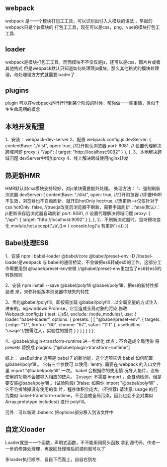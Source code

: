 ## webpack
webpack 是⼀一个模块打包⼯工具，可以识别出引⼊入模块的语法 ，早起的webpack只是个js模块的 打包⼯工具，现在可以是css，png，vue的模块打包⼯工具.

## loader
webpack是模块打包⼯工具，⽽而模块不不仅仅是js，还可以是css，图⽚片或者其他格式 但是webpack默认只知道如何处理理js模块，那么其他格式的模块处理理，和处理理⽅方式就需要loader了

## plugins
plugin 可以在webpack运⾏行行到某个阶段的时候，帮你做⼀一些事情，类似于⽣生命周期的概念

## 本地开发配置
1、安装： webpack-dev-server
2、配置 webpack.config.js
devServer: {
  contentBase: "./dist", 
  open: true, //打开默认浏览器
  port: 8081,
  // 设置代理解决跨域问题
  proxy: {
    "/api": {
      target: "http://localhost:9092"
    }
  },
},
3、本地解决跨域问题
devServer中增加proxy
4、线上解决跨域使用nginx转发

## 热更新HMR
HMR默认对css模块支持较好，对js某块需要额外处理。
处理方法：
1、强制刷新浏览器
devServer: {
  contentBase: "./dist",
  open: true, //打开浏览器
  //即便HMR不生效，浏览器也不自动刷新，就开启hotOnly
  hot:true, //热更新-->仅仅针对于css
  hotOnly: false, //true:js改变后浏览器不刷新，需要手动刷新；false(默认)：js更新保存后浏览器自动刷新
  port: 8081,
  // 设置代理解决跨域问题
  proxy: {
    "/api": {
      target: "http://localhost:9092"
    }
  },
},
2、不刷新浏览器时，监听模块变化
module.hot.accept('./a',()=> {
  console.log('a 有更新')
  a()
})

## Babel处理ES6
1、安装 npm i babel-loader @babel/core @babel/preset-env -D
//babel-loader是webpack 与 babel的通信桥梁，不会做把es6转成es5的工作，这部分工作需要用到 @babel/preset-env来做
//@babel/preset-env里包含了es6转es5的转换规则

2、安装  npm install --save @babel/polyfill
@babel/polyfill，把es的新特性都装进 来，来弥补低版本浏览器中缺失的特性

3、优化@babel/polyfill，即按需加载
@babel/polyfill：以全局变量的方式注入进来的。eg:windows.Promise，它会造成全局对象的污染
修改Webpack.config.js
{ test: /\.js$/, 
  exclude: /node_modules/, 
  use: {
    loader:"babel-loader",
    options: {
      presets: [
        [
          "@babel/preset-env",
          {
            targets: {
              edge: "17",
              firefox: "60",
              chrome: "67",
              safari: "11.1"
            },
            useBuiltIns: "usage"//按需注入，实验性的插件 }
          } 
        ]
      ]
    }
  }
},

4、@babel/plugin-transform-runtime 进一步优化
优点：不会造成全局污染
将 presets 替换成 plugins: ["@babel/plugin-transform-runtime"]

综上：
useBuiltIns 选项是 babel 7 的新功能，这个选项告诉 babel 如何配置 @babel/polyfill 。 它有三个参数可 以使用: 1entry: 需要在 webpack 的入口文件里 import "@babel/polyfill" 一次。 babel 会根据你的使用情 况导入垫片，没有使用的功能不会被导入相应的垫片。 2usage: 不需要 import ，全自动检测，但是要安装@babel/polyfill 。(试验阶段) 3false: 如果你 import "@babel/polyfill" ，它不会排除掉没有使用的垫 片，程序体积会庞大。(不推荐)
请注意: usage 的行为类似 babel-transform-runtime，不会造成全局污染，因此也会不会对类似 Array.prototype.includes() 进行 polyfill。

另外：可以新建 .babelrc 把options部分移入到该文件中


## 自定义loader
Loader就是⼀一个函数，声明式函数，不不能⽤用箭头函数 拿到源代码，作进⼀一步的修饰处理理，再返回处理理后的源码就可以了

多loader执行顺序，⾃自下⽽而上，⾃自右到左